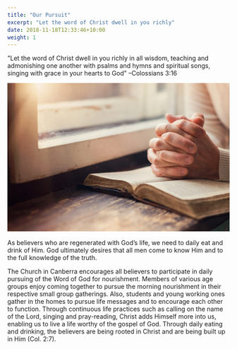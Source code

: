 ```yaml
---
title: "Our Pursuit"
excerpt: "Let the word of Christ dwell in you richly"
date: 2018-11-18T12:33:46+10:00
weight: 1
---
```


"Let the word of Christ dwell in you richly in all wisdom, teaching and admonishing one another with psalms and hymns and spiritual songs, singing with grace in your hearts to God" &ndash;Colossians&nbsp;3:16

![Picture of bible study](/images/about/our_pursuit_origin.jpg)

As believers who are regenerated with God’s life, we need to daily eat and drink of Him. God ultimately desires that all men come to know Him and to the full knowledge of the truth.

The Church in Canberra encourages all believers to participate in daily pursuing of the Word of God for nourishment. Members of various age groups enjoy coming together to pursue the morning nourishment in their respective small group gatherings. Also, students and young working ones gather in the homes to pursue life messages and to encourage each other to function. Through continuous life practices such as calling on the name of the Lord, singing and pray-reading, Christ adds Himself more into us, enabling us to live a life worthy of the gospel of God. Through daily eating and drinking, the believers are being rooted in Christ and are being built up in Him (Col.&nbsp;2:7).
